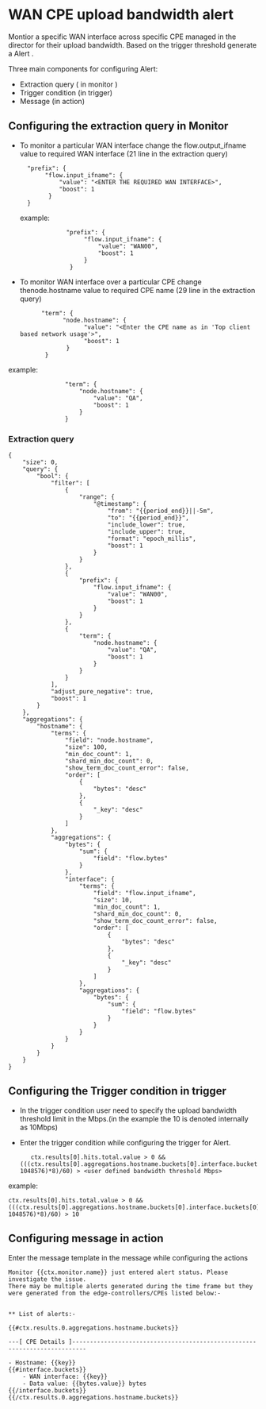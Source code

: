# WAN CPE  upload bandwidth alert


Montior a specific WAN interface across specific CPE managed in the director for their upload bandwidth. Based on the trigger threshold generate a Alert .

Three main components for configuring Alert:
- Extraction query ( in monitor )
- Trigger condition (in trigger)
- Message (in action)


## Configuring the extraction query in Monitor

- To monitor a particular WAN interface change the flow.output_ifname value to required WAN interface (21 line in the extraction query) 

        "prefix": {
             "flow.input_ifname": {
                 "value": "<ENTER THE REQUIRED WAN INTERFACE>",
                 "boost": 1
              }
        }

    example:

                   "prefix": {
                        "flow.input_ifname": {
                            "value": "WAN00",
                            "boost": 1
                        }
                    }

- To monitor WAN interface over a particular CPE  change thenode.hostname value to required CPE name (29 line in the extraction query) 

            "term": {
                  "node.hostname": {
                        "value": "<Enter the CPE name as in 'Top client based network usage'>",
                        "boost": 1
                   }
             }

example:

                    "term": {
                        "node.hostname": {
                            "value": "QA",
                            "boost": 1
                        }
                    }

### Extraction query

    {
        "size": 0,
        "query": {
            "bool": {
                "filter": [
                    {
                        "range": {
                            "@timestamp": {
                                "from": "{{period_end}}||-5m",
                                "to": "{{period_end}}",
                                "include_lower": true,
                                "include_upper": true,
                                "format": "epoch_millis",
                                "boost": 1
                            }
                        }
                    },
                    {
                        "prefix": {
                            "flow.input_ifname": {
                                "value": "WAN00",
                                "boost": 1
                            }
                        }
                    },
                    {
                        "term": {
                            "node.hostname": {
                                "value": "QA",
                                "boost": 1
                            }
                        }
                    }
                ],
                "adjust_pure_negative": true,
                "boost": 1
            }
        },
        "aggregations": {
            "hostname": {
                "terms": {
                    "field": "node.hostname",
                    "size": 100,
                    "min_doc_count": 1,
                    "shard_min_doc_count": 0,
                    "show_term_doc_count_error": false,
                    "order": [
                        {
                            "bytes": "desc"
                        },
                        {
                            "_key": "desc"
                        }
                    ]
                },
                "aggregations": {
                    "bytes": {
                        "sum": {
                            "field": "flow.bytes"
                        }
                    },
                    "interface": {
                        "terms": {
                            "field": "flow.input_ifname",
                            "size": 10,
                            "min_doc_count": 1,
                            "shard_min_doc_count": 0,
                            "show_term_doc_count_error": false,
                            "order": [
                                {
                                    "bytes": "desc"
                                },
                                {
                                    "_key": "desc"
                                }
                            ]
                        },
                        "aggregations": {
                            "bytes": {
                                "sum": {
                                    "field": "flow.bytes"
                                }
                            }
                        }
                    }
                }
            }
        }
    }



## Configuring the Trigger condition in trigger

- In the trigger condition user need to specify the upload bandwidth threshold limit in the Mbps.(in the example the 10 is denoted internally as 10Mbps)
- Enter the trigger condition while configuring the trigger for Alert.

         ctx.results[0].hits.total.value > 0 && (((ctx.results[0].aggregations.hostname.buckets[0].interface.buckets[0].bytes.value/ 1048576)*8)/60) > <user defined bandwidth threshold Mbps>

example:

    ctx.results[0].hits.total.value > 0 && (((ctx.results[0].aggregations.hostname.buckets[0].interface.buckets[0].bytes.value/ 1048576)*8)/60) > 10

## Configuring message in action

Enter the message template in the message while configuring the actions

    Monitor {{ctx.monitor.name}} just entered alert status. Please investigate the issue.
    There may be multiple alerts generated during the time frame but they were generated from the edge-controllers/CPEs listed below:-


    ** List of alerts:-

    {{#ctx.results.0.aggregations.hostname.buckets}}

    ---[ CPE Details ]--------------------------------------------------------------------------

    - Hostname: {{key}}
    {{#interface.buckets}}
        - WAN interface: {{key}}
        - Data value: {{bytes.value}} bytes
    {{/interface.buckets}}
    {{/ctx.results.0.aggregations.hostname.buckets}}

